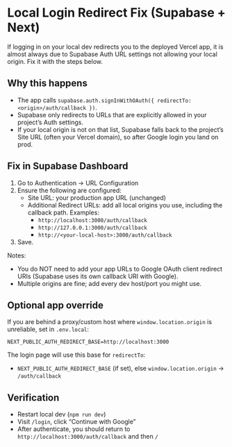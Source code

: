 # Local Login Redirect Fix (Supabase + Next)

If logging in on your local dev redirects you to the deployed Vercel app, it is almost always due to Supabase Auth URL settings not allowing your local origin. Fix it with the steps below.

## Why this happens
- The app calls `supabase.auth.signInWithOAuth({ redirectTo: <origin>/auth/callback })`.
- Supabase only redirects to URLs that are explicitly allowed in your project’s Auth settings.
- If your local origin is not on that list, Supabase falls back to the project’s Site URL (often your Vercel domain), so after Google login you land on prod.

## Fix in Supabase Dashboard
1) Go to Authentication → URL Configuration
2) Ensure the following are configured:
   - Site URL: your production app URL (unchanged)
   - Additional Redirect URLs: add all local origins you use, including the callback path. Examples:
     - `http://localhost:3000/auth/callback`
     - `http://127.0.0.1:3000/auth/callback`
     - `http://<your-local-host>:3000/auth/callback`
3) Save.

Notes:
- You do NOT need to add your app URLs to Google OAuth client redirect URIs (Supabase uses its own callback URI with Google).
- Multiple origins are fine; add every dev host/port you might use.

## Optional app override
If you are behind a proxy/custom host where `window.location.origin` is unreliable, set in `.env.local`:

```
NEXT_PUBLIC_AUTH_REDIRECT_BASE=http://localhost:3000
```

The login page will use this base for `redirectTo`:
- `NEXT_PUBLIC_AUTH_REDIRECT_BASE` (if set), else `window.location.origin` → `/auth/callback`

## Verification
- Restart local dev (`npm run dev`)
- Visit `/login`, click “Continue with Google”
- After authenticate, you should return to `http://localhost:3000/auth/callback` and then `/`

